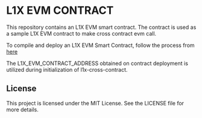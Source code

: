 # L1X EVM CONTRACT

This repository contains an L1X EVM smart contract. The contract is used as a sample L1X EVM contract to make cross contract evm call.

To compile and deploy an L1X EVM Smart Contract, follow the process from [here](https://l1x-sdk.gitbook.io/l1x-developer-interface/v/interface-essentials/l1x-evm-sdk/hardhat-installation-and-deploy-your-first-l1x-evm-ft-contract)

The L1X_EVM_CONTRACT_ADDRESS obtained on contract deployment is utilized during initialization of l1x-cross-contract.

## License
This project is licensed under the MIT License. See the LICENSE file for more details.

